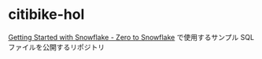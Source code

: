 # citibike-hol

[Getting Started with Snowflake - Zero to Snowflake](https://quickstarts.snowflake.com/guide/getting_started_with_snowflake/) で使用するサンプル SQL ファイルを公開するリポジトリ
